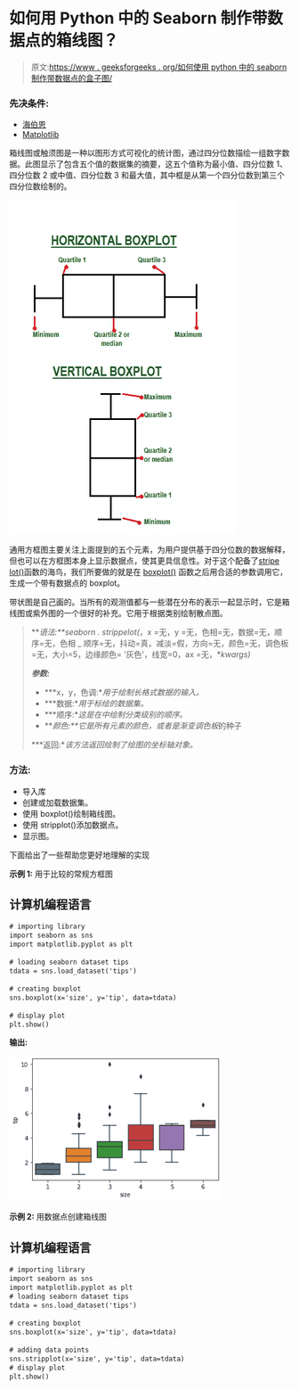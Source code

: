 # 如何用 Python 中的 Seaborn 制作带数据点的箱线图？

> 原文:[https://www . geeksforgeeks . org/如何使用 python 中的 seaborn 制作带数据点的盒子图/](https://www.geeksforgeeks.org/how-to-make-boxplots-with-data-points-using-seaborn-in-python/)

### 先决条件:

*   [海伯恩](https://www.geeksforgeeks.org/introduction-to-seaborn-python/)
*   [Matplotlib](https://www.geeksforgeeks.org/python-introduction-matplotlib/)

箱线图或触须图是一种以图形方式可视化的统计图，通过四分位数描绘一组数字数据。此图显示了包含五个值的数据集的摘要，这五个值称为最小值、四分位数 1、四分位数 2 或中值、四分位数 3 和最大值，其中框是从第一个四分位数到第三个四分位数绘制的。

![](img/28d8bd5ddc54e2e6871a191977793b4d.png)

通用方框图主要关注上面提到的五个元素，为用户提供基于四分位数的数据解释，但也可以在方框图本身上显示数据点，使其更具信息性。对于这个配备了[stripe lot()](https://www.geeksforgeeks.org/stripplot-using-seaborn-in-python/)函数的海鸟，我们所要做的就是在 [boxplot()](https://www.geeksforgeeks.org/box-plot-visualization-with-pandas-and-seaborn/) 函数之后用合适的参数调用它，生成一个带有数据点的 boxplot。

带状图是自己画的。当所有的观测值都与一些潜在分布的表示一起显示时，它是箱线图或紫外图的一个很好的补充。它用于根据类别绘制散点图。

> ***语法:**seaborn . strippelot(*，x =无，y =无，色相=无，数据=无，顺序=无，色相 _ 顺序=无，抖动=真，减淡=假，方向=无，颜色=无，调色板=无，大小=5，边缘颜色= '灰色'，线宽=0，ax =无，**kwargs)*
> 
> ***参数:***
> 
> *   ***x，y，色调:**用于绘制长格式数据的输入。*
> *   ***数据:**用于标绘的数据集。*
> *   ***顺序:**这是在中绘制分类级别的顺序。*
> *   ***颜色:**它是所有元素的颜色，或者是渐变调色板*的种子
> 
> ***返回:**该方法返回绘制了绘图的坐标轴对象。*

### 方法:

*   导入库
*   创建或加载数据集。
*   使用 boxplot()绘制箱线图。
*   使用 stripplot()添加数据点。
*   显示图。

下面给出了一些帮助您更好地理解的实现

**示例 1:** 用于比较的常规方框图

## 计算机编程语言

```
# importing library
import seaborn as sns
import matplotlib.pyplot as plt

# loading seaborn dataset tips
tdata = sns.load_dataset('tips')

# creating boxplot
sns.boxplot(x='size', y='tip', data=tdata)

# display plot
plt.show()
```

**输出:**

![](img/217ac5fcf90afe06df8a12bfeb5f6759.png)

**示例 2:** 用数据点创建箱线图

## 计算机编程语言

```
# importing library
import seaborn as sns
import matplotlib.pyplot as plt
# loading seaborn dataset tips
tdata = sns.load_dataset('tips')

# creating boxplot
sns.boxplot(x='size', y='tip', data=tdata)

# adding data points
sns.stripplot(x='size', y='tip', data=tdata)
# display plot
plt.show()
```